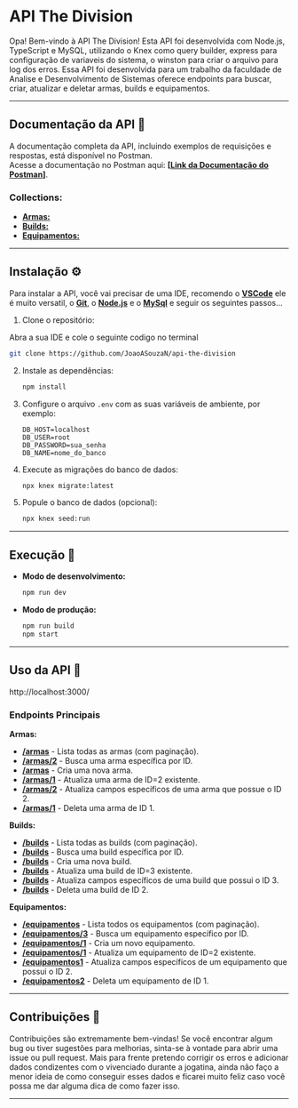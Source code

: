 # **API The Division**  

Opa! Bem-vindo à API The Division! Esta API foi desenvolvida com Node.js, TypeScript e MySQL, utilizando o Knex como query builder, express para configuração de variaveis do sistema, o winston para criar o arquivo para log dos erros. Essa API foi desenvolvida para um trabalho da faculdade de Analise e Desenvolvimento de Sistemas oferece endpoints para buscar, criar, atualizar e deletar armas, builds e equipamentos.

---

## **Documentação da API** 📄

A documentação completa da API, incluindo exemplos de requisições e respostas, está disponível no Postman.  
Acesse a documentação no Postman aqui: **[[Link da Documentação do Postman](https://apipostmanads-24-02.postman.co/workspace/ApiPostmanAds-24-02~be1f82af-f92e-45d4-8c0d-9cb77ef969de/overview)]**.

### Collections: ###
   - **[Armas:](https://documenter.getpostman.com/view/38011165/2sAYBPnaMe)**
   - **[Builds:](https://documenter.getpostman.com/view/38011165/2sAYBPnaMc)**
   - **[Equipamentos:](https://documenter.getpostman.com/view/38011165/2sAYBPnaMd)**

---

## **Instalação** ⚙️

Para instalar a API, você vai precisar de uma IDE, recomendo o **[VSCode](https://visualstudio.microsoft.com/pt-br/downloads/)** ele é muito versatil, o **[Git](https://git-scm.com/downloads)**, o **[Node.js](https://nodejs.org/en/download/package-manager)** e o **[MySql](https://dev.mysql.com/downloads/windows/installer/8.0.html)** e seguir os seguintes passos...

1. Clone o repositório:

Abra a sua IDE e cole o seguinte codigo no terminal

   ```bash
   git clone https://github.com/JoaoASouzaN/api-the-division
   ```

2. Instale as dependências:
   ```bash
   npm install
   ```

3. Configure o arquivo `.env` com as suas variáveis de ambiente, por exemplo:
   ```env
   DB_HOST=localhost
   DB_USER=root
   DB_PASSWORD=sua_senha
   DB_NAME=nome_do_banco
   ```

4. Execute as migrações do banco de dados:
   ```bash
   npx knex migrate:latest
   ```

5. Popule o banco de dados (opcional):
   ```bash
   npx knex seed:run
   ```

---

## **Execução** 🚀

- **Modo de desenvolvimento:**
  ```bash
  npm run dev
  ```

- **Modo de produção:**
  ```bash
  npm run build
  npm start
  ```

---

## **Uso da API** 📡

http://localhost:3000/

### **Endpoints Principais**

**Armas:**
- **[/armas](http://localhost:3000/armas/)** - Lista todas as armas (com paginação).
- **[/armas/2](http://localhost:3000/armas/2)** - Busca uma arma específica por ID.
- **[/armas](http://localhost:3000/armas)** - Cria uma nova arma.
- **[/armas/1](http://localhost:3000/2)** - Atualiza uma arma de ID=2 existente.
- **[/armas/2](http://localhost:3000/2)** - Atualiza campos específicos de uma arma que possue o ID 2.
- **[/armas/1](http://localhost:3000/1)** - Deleta uma arma de ID 1.

**Builds:**  
- **[/builds](http://localhost:3000/builds)** - Lista todas as builds (com paginação).
- **[/builds](http://localhost:3000/builds2)** - Busca uma build específica por ID.
- **[/builds](http://localhost:3000/builds)** - Cria uma nova build.
- **[/builds](http://localhost:3000/builds2)** - Atualiza uma build de ID=3 existente.
- **[/builds](http://localhost:3000/builds1)** - Atualiza campos específicos de uma build que possui o ID 3.
- **[/builds](http://localhost:3000/builds3)** - Deleta uma build de ID 2.

**Equipamentos:**

- **[/equipamentos](http://localhost:3000/builds)** - Lista todos os equipamentos (com paginação).
- **[/equipamentos/3](http://localhost:3000/builds)** - Busca um equipamento específico por ID.
- **[/equipamentos/1](http://localhost:3000/builds)** - Cria um novo equipamento.
- **[/equipamentos/1](http://localhost:3000/builds)** - Atualiza um equipamento de ID=2 existente.
- **[/equipamentos1](http://localhost:3000/builds)** - Atualiza campos específicos de um equipamento que possui o ID 2.
- **[/equipamentos2](http://localhost:3000/builds)** - Deleta um equipamento de ID 1.

---

## **Contribuições** 🤝

Contribuições são extremamente bem-vindas! Se você encontrar algum bug ou tiver sugestões para melhorias, sinta-se à vontade para abrir uma issue ou pull request. Mais para frente pretendo corrigir os erros e adicionar dados condizentes com o vivenciado durante a jogatina, ainda não faço a menor ideia de como conseguir esses dados e ficarei muito feliz caso você possa me dar alguma dica de como fazer isso.

---